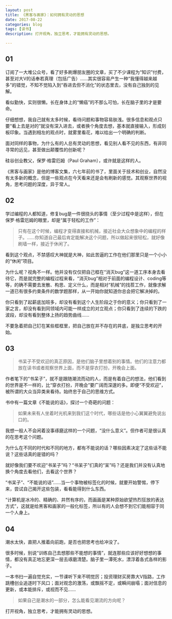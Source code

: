 ```yaml
---
layout: post
title: 《黑客与画家》：如何拥有灵动的思想
date: 2017-08-22
categories: blog
tags: [读书]
description: 打开视角，独立思考，才能拥有灵动的思想。

---
```


## 01

订阅了一大堆公众号，看了好多刷爆朋友圈的文章，买了不少课程为“知识”付费，甚至对大V的话奉若真理（包括广告）……其实很容易产生一种“我懂得越来越多”的错觉，不知不觉陷入到“吞进去但不消化”的状态里去，没有自己独到的见解。

看似勤快，实则很懒。长在身体上的“懒癌”的不那么可怕，长在脑子里的才是要命。

仔细想想，我自己就有太多时候，看待问题和事物容易肤浅。很多信息和观点只要“看上去是对的”就没有深入进去，或者换个角度去想，基本就直接输入，形成刻板印象。当遇到相左的观点时，就雾里看花，难以给出一个明确的判断。

面对同样的事物，为什么有的人总有灵动的思想，看见别人看不见的东西，有非同寻常的远见，甚至做出颠覆性的创新呢？

硅谷创业教父，保罗·格雷厄姆（Paul Graham），或许就是这样的人。

《黑客与画家》是他的博客文集，六七年前的书了，里面关于技术和创业，自然没有太多新的概念，但是一些观点在今天看来还是会有刷新的感觉。其观察世界的视角，思考问题的深度，异于常人。

## 02

学过编程的人都知道，修复bug是一件很挠头的事情（至少过程中是这样），但在保罗·格雷厄姆的眼里，却是“属于轻松的工作”：

> 只有在这个时候，编程才变得直接和机械，接近社会大众想象中的编程的样子。……你知道自己最后肯定能解决这个问题，所以做起来很轻松，就好像刷墙一样，接近于休闲了。

看到这个观点，不禁感叹大神就是大神，如此苦逼的工作在他们那里只是一个小小的“休闲”项目。

为什么呢？视角不一样。他并没有仅仅把自己框在“消灭bug”这一道工序本身去看待它，而是就完整的编程过程来看，“消灭bug”相对于前面的编程设计、coding等等，的确不需要去发散、构思、定义什么，而是相对“机械”的找茬工作，就像求解一道已有很多约束条件的数学题那样，从一开始你就知道你总会把它解决掉的。

你只看到了起薪底加班多，却没有看到这个人生阶段之于你的意义；你只看到了一家之言，却没有看到同领域内可能一样成立的对立观点；你只看到了连续的下跌的波段，却没有看到整体上扬的趋势曲线……

不要急着把自己钉在某些框框里，把自己放在并不存在的井底，是独立思考的开始。

## 03 

> 书呆子不受欢迎的真正原因，是他们脑子里想着别的事情。他们的注意力都放在读书或者观察世界上面，而不是穿衣打扮，开晚会上面。

作者笔下的“书呆子”，就不是跟随潮流而动的人，而是有着自己的想法，他们看到的世界是不一样的，比“穿衣打扮，开晚会”要广阔而深邃的多。即便“不受欢迎”，被所谓的大众当异类来看待。始终忠于自己的思维方式。

书中有一篇文章《不能说的话》，探讨一个奇葩的问题：

> 如果未来有人坐着时光机来到我们这个时代，哪些话是他小心翼翼避免说出口的。

我想一般人不会闲着没事琢磨这样的一个问题，“没什么意义”。但作者可是很认真的在思考这个问题。

为什么在不同的时代和不同的地方，都有不能说的话？哪些因素决定了这些话不能说？这些话真的是错的吗？

就好像我们要不欢迎“书呆子”吗？“书呆子”们真的“呆”吗？还是我们并没有认真地换个角度去看他们，去看这个世界？

“书呆子”、“不能说的话”……当一个事物被标签化的时候，就要开始警惕，停下来，尝试自己揭开这些包装，看看能得到什么东西。

“计算机是冰冷的、精确的、井然有序的，而画画是某种原始欲望热烈狂放的表达方式”，这就是给黑客和画家的一般化标签，所以有的人会想不到它们能相容于同一个人身上。

## 04

潮水太快，直把人推着向前跑，是否也把思考也给冲没了。

很多时候，别说“训练自己去想那些不能想的事情”，就连那些应该好好想想的事情，都没有真正地忘更深一层去琢磨清楚。脑子里一潭死水，漂浮着各式各样的影子。

一本书扫一遍自觉充实，一节课听下来不明觉厉；投资理财买房靠大V指路，工作跳槽创业追逐时下风口；面对观念的激荡，或飘摇不定，或瞬间崩塌；面对信息的更新，或本能排斥，或视而不见……

> 如果自己是潮水的一部分，怎么能看见潮流的方向呢？

打开视角，独立思考，才能拥有灵动的思想。








